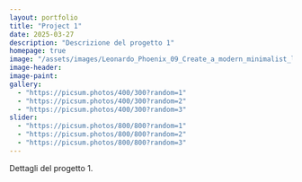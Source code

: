 ```yaml
---
layout: portfolio
title: "Project 1"
date: 2025-03-27
description: "Descrizione del progetto 1"
homepage: true
image: "/assets/images/Leonardo_Phoenix_09_Create_a_modern_minimalist_logo_for_an_eco_1.jpg"
image-header:
image-paint:
gallery:
  - "https://picsum.photos/400/300?random=1"
  - "https://picsum.photos/400/300?random=2"
  - "https://picsum.photos/400/300?random=3"
slider:
  - "https://picsum.photos/800/800?random=1"
  - "https://picsum.photos/800/800?random=2"
  - "https://picsum.photos/800/800?random=3"
---
```


Dettagli del progetto 1.
